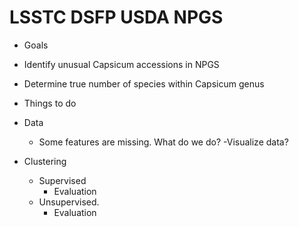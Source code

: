 # LSSTC DSFP USDA NPGS

- Goals

- Identify unusual Capsicum accessions in NPGS
- Determine true number of species within Capsicum genus

- Things to do

- Data
    - Some features are missing.  What do we do?
    -Visualize data?
- Clustering
    - Supervised
        - Evaluation
    - Unsupervised.
        - Evaluation
